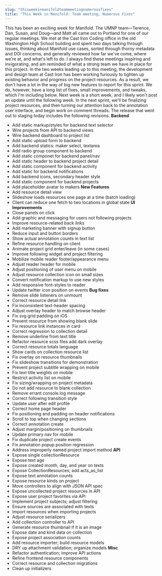 ```yaml
---
slug: "thisweekinmanifoldteammeetingnumerousfixes"
title: "This Week in Manifold: Team meeting, Numerous Fixes"
---
```




<!--truncate-->

This has been an exciting week for Manifold. The UMNP team—Terence, Dan, Susan, and Doug—and Matt all came out to Portland for one of our regular meetings. We met at the Cast Iron Coding office in the old Washington High School building and spent two days talking through issues, thinking about Manifold use cases, sorted through thorny metadata and DOI concerns, and generally reviewed how far we've come, where we're at, and what's left to do. I always find these meetings inspiring and invigorating, and am reminded of what a strong team we have in place for this project. In the two weeks leading up to this meeting, the development and design team at Cast Iron has been working furiously to tighten up existing behavior and progress on the project resources. As a result, we don't have a lot in the way of big new features to report for this sprint. We do, however, have a long list of fixes, small improvements, and tweaks, which I'm including below. Next week is a short week, and I likely won't post an update until the following week. In the next sprint, we'll be finalizing project resources, and then turning our attention back to the annotation user interface, and begin work on comment threads. The release that went out to staging today includes the following revisions. **Backend**

- Add static markup/styles for backend text selector
- Wire projects from API to backend views
- Wire backend dashboard to project list
- Add static upload form to backend
- Add backend statics: maker select, textarea
- Add radio group component to backend
- Add static componet for backend panel/nav
- Add static header to backend project detail
- Add static component for backend activity
- Add static for backend notifications
- Add backend icons, secondary header style
- Add static component for backend projects
- Add placeholder avatar to makers
**New Features**
- Add resource detail view
- Slideshow loads resources one page at a time (batch loading)
- Client can reduce one fetch to two locations in global state
**UI Improvements**
- Close panels on click
- Add graphic and messaging for users not following projects
- Improve resource-related back links
- Add marketing banner with signup button
- Reduce input and button borders
- Show actual annotation counts in text list
- Refine resource handling on client
- Animate project grid enter/leave (in some cases)
- Improve following widget and project filtering
- Mobilize mobile reader footer/appearance menu
- Adjust reader header for mobile
- Adjust positioning of user menu on mobile
- Adjust resource collection icon on small sizes
- Convert notification markup to use new styles
- Add responsive font-styles to reader
- Update twitter icon position on events
**Bug fixes**
- Remove slide listeners on unmount
- Correct resource detail link
- Fix inconsistent text-header spacing
- Adjust overlay header to match browse header
- Fix svg grid padding on iOS
- Prevent resource from showing blank slide
- Fix resource link instances in card
- Correct regression&nbsp;to collection detail
- Remove underline from text title
- Refactor resource scss files add dark overlay
- Correct resource totals language
- Show cards on collection resource list
- Fix overlay on resource thumbnails
- Fix slideshow transitions for demonstration
- Prevent project subtitle wrapping on mobile
- Fix text title weights on mobile
- Restrict activity list on mobile
- Fix sizing/wrapping on project metadata
- Do not add resource to blank collection
- Remove errant console.log message
- Correct following transition style
- Update user after edit profile
- Correct home page header
- Fix positioning and padding on header notifications
- Scroll to top when changing sections
- Correct annotation create
- Adjust margin/positioning on thumbnails
- Update primary nav for mobile
- Fix duplicate project&nbsp;create events
- Fix annotation popup position regression
- Address improperly named project import method
**API**
- Expose single collectionResource
- Expose text age
- Expose created month, day, and year on texts
- Expose CollectionResources; add acts\_as\_list
- Expose text annotation counts
- Expose resource kinds on project
- Move controllers to align with JSON API spec
- Expose uncollected project resources in API
- Expose user project favorites via API
- Implement project subjects; adjust filtering
- Ensure sources are associated with texts
- Import resources when importing projects
- Adjust resource serializers
- Add collection controller to API
- Generate resource thumbnail if it is an image
- Expose date and kind data on collection
- Expose project association counts
- Add resource importer; build resource models
- DRY up attachment validation; organize models
**Misc**
- Refactor authentication; improve API actions
- Refine frontend resource components
- Correct resource and collection migrations
- Clean up initializers
 &nbsp;


